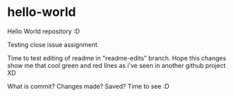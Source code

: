 # hello-world
Hello World repository :D

Testing close issue assignment.

Time to test editing of readme in "readme-edits" branch. Hope this changes show me that cool green and red lines as i've seen in another github project XD

What is commit? Changes made? Saved? Time to see :D
